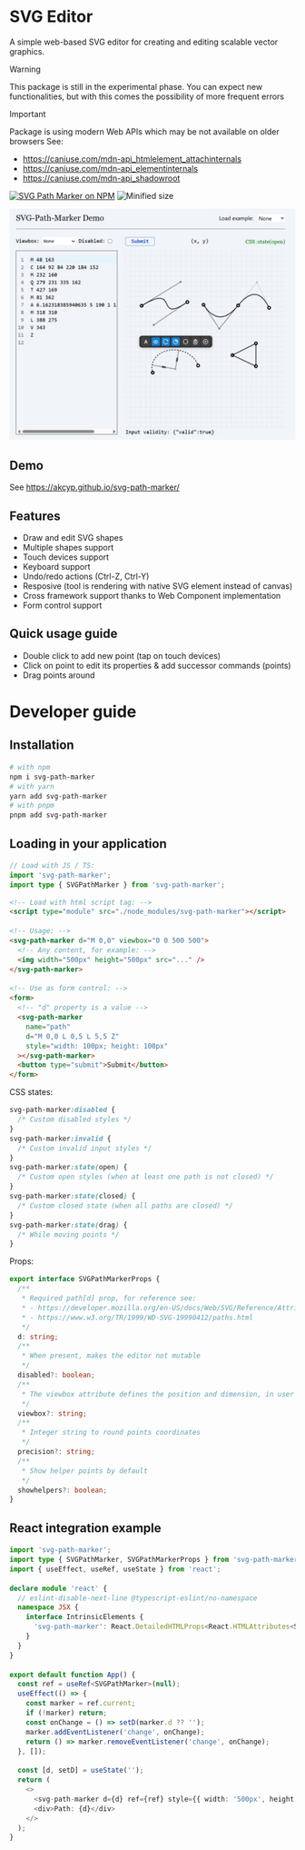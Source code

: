 # SVG Editor

A simple web-based SVG editor for creating and editing scalable vector graphics.

> [!WARNING]
> This package is still in the experimental phase. You can expect new functionalities, but with this comes the possibility of more frequent errors

> [!IMPORTANT]
> Package is using modern Web APIs which may be not available on older browsers
> See:
>
> - https://caniuse.com/mdn-api_htmlelement_attachinternals
> - https://caniuse.com/mdn-api_elementinternals
> - https://caniuse.com/mdn-api_shadowroot

[![SVG Path Marker on NPM](https://img.shields.io/npm/v/svg-path-marker.svg)](https://www.npmjs.com/package/svg-path-marker)
![Minified size](https://img.shields.io/bundlephobia/min/svg-path-marker)

![Preview](preview.jpg)

## Demo

See https://akcyp.github.io/svg-path-marker/

## Features

- Draw and edit SVG shapes
- Multiple shapes support
- Touch devices support
- Keyboard support
- Undo/redo actions (Ctrl-Z, Ctrl-Y)
- Resposive (tool is rendering with native SVG element instead of canvas)
- Cross framework support thanks to Web Component implementation
- Form control support

## Quick usage guide

- Double click to add new point (tap on touch devices)
- Click on point to edit its properties & add successor commands (points)
- Drag points around

# Developer guide

## Installation

```sh
# with npm
npm i svg-path-marker
# with yarn
yarn add svg-path-marker
# with pnpm
pnpm add svg-path-marker
```

## Loading in your application

```ts
// Load with JS / TS:
import 'svg-path-marker';
import type { SVGPathMarker } from 'svg-path-marker';
```

```html
<!-- Load with html script tag: -->
<script type="module" src="./node_modules/svg-path-marker"></script>

<!-- Usage: -->
<svg-path-marker d="M 0,0" viewbox="0 0 500 500">
  <!-- Any content, for example: -->
  <img width="500px" height="500px" src="..." />
</svg-path-marker>

<!-- Use as form control: -->
<form>
  <!-- "d" property is a value -->
  <svg-path-marker
    name="path"
    d="M 0,0 L 0,5 L 5,5 Z"
    style="width: 100px; height: 100px"
  ></svg-path-marker>
  <button type="submit">Submit</button>
</form>
```

CSS states:

```css
svg-path-marker:disabled {
  /* Custom disabled styles */
}
svg-path-marker:invalid {
  /* Custom invalid input styles */
}
svg-path-marker:state(open) {
  /* Custom open styles (when at least one path is not closed) */
}
svg-path-marker:state(closed) {
  /* Custom closed state (when all paths are closed) */
}
svg-path-marker:state(drag) {
  /* While moving points */
}
```

Props:

```ts
export interface SVGPathMarkerProps {
  /**
   * Required path[d] prop, for reference see:
   * - https://developer.mozilla.org/en-US/docs/Web/SVG/Reference/Attribute/d
   * - https://www.w3.org/TR/1999/WD-SVG-19990412/paths.html
   */
  d: string;
  /**
   * When present, makes the editor not mutable
   */
  disabled?: boolean;
  /**
   * The viewbox attribute defines the position and dimension, in user space, of an SVG editor viewport.
   */
  viewbox?: string;
  /**
   * Integer string to round points coordinates
   */
  precision?: string;
  /**
   * Show helper points by default
   */
  showhelpers?: boolean;
}
```

## React integration example

```ts
import 'svg-path-marker';
import type { SVGPathMarker, SVGPathMarkerProps } from 'svg-path-marker';
import { useEffect, useRef, useState } from 'react';

declare module 'react' {
  // eslint-disable-next-line @typescript-eslint/no-namespace
  namespace JSX {
    interface IntrinsicElements {
      'svg-path-marker': React.DetailedHTMLProps<React.HTMLAttributes<SVGPathMarker>, SVGPathMarkerProps> & Partial<SVGPathMarkerProps>;
    }
  }
}

export default function App() {
  const ref = useRef<SVGPathMarker>(null);
  useEffect(() => {
    const marker = ref.current;
    if (!marker) return;
    const onChange = () => setD(marker.d ?? '');
    marker.addEventListener('change', onChange);
    return () => marker.removeEventListener('change', onChange);
  }, []);

  const [d, setD] = useState('');
  return (
    <>
      <svg-path-marker d={d} ref={ref} style={{ width: '500px', height: '500px', border: '1px solid' }}></svg-path-marker>
      <div>Path: {d}</div>
    </>
  );
}
```
